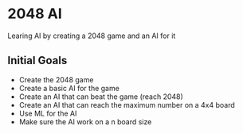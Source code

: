 # 2048 AI

Learing AI by creating a 2048 game and an AI for it

## Initial Goals
- Create the 2048 game
- Create a basic AI for the game
- Create an AI that can beat the game (reach 2048)
- Create an AI that can reach the maximum number on a 4x4 board
- Use ML for the AI
- Make sure the AI work on a n board size
